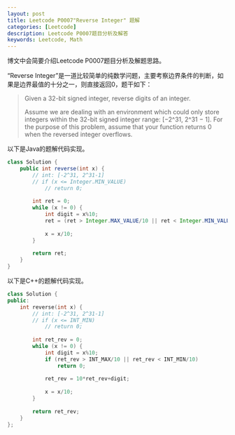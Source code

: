 ```yaml
---
layout: post
title: Leetcode P0007"Reverse Integer" 题解
categories: [Leetcode]
description: Leetcode P0007题目分析及解答
keywords: Leetcode, Math
---
```


博文中会简要介绍Leetcode P0007题目分析及解题思路。  

“Reverse Integer”是一道比较简单的纯数学问题，主要考察边界条件的判断，如果是边界最值的十分之一，则直接返回0，题干如下：

> Given a 32-bit signed integer, reverse digits of an integer.  
> 
> Assume we are dealing with an environment which could only store integers within the 32-bit signed integer range: [−2^31,  2^31 − 1]. For the purpose of this problem, assume that your function returns 0 when the reversed integer overflows.


以下是Java的题解代码实现。
```java
class Solution {
    public int reverse(int x) {
        // int: [-2^31, 2^31-1]
        // if (x <= Integer.MIN_VALUE)
            // return 0;
        
        int ret = 0;     
        while (x != 0) {
            int digit = x%10;
            ret = (ret > Integer.MAX_VALUE/10 || ret < Integer.MIN_VALUE/10)? 0: 10*ret+digit;
            
            x = x/10;
        }
        
        return ret;
    }
}
```

以下是C++的题解代码实现。
```c++
class Solution {
public:
    int reverse(int x) {
        // int: [-2^31, 2^31-1]
        // if (x <= INT_MIN)
            // return 0;
        
        int ret_rev = 0;     
        while (x != 0) {
            int digit = x%10;
            if (ret_rev > INT_MAX/10 || ret_rev < INT_MIN/10) 
                return 0;
            
            ret_rev = 10*ret_rev+digit;
            
            x = x/10;
        }
        
        return ret_rev;
    }
};
```